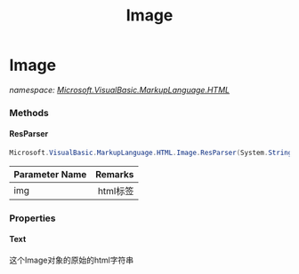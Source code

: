 ﻿---
title: Image
---

# Image
_namespace: [Microsoft.VisualBasic.MarkupLanguage.HTML](N-Microsoft.VisualBasic.MarkupLanguage.HTML.html)_



### Methods

#### ResParser
```csharp
Microsoft.VisualBasic.MarkupLanguage.HTML.Image.ResParser(System.String)
```


|Parameter Name|Remarks|
|--------------|-------|
|img|<img> html标签|




### Properties

#### Text
这个Image对象的原始的html字符串

